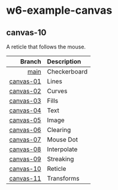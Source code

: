 # w6-example-canvas

## canvas-10

A reticle that follows the mouse.

|                                                                        **Branch** | **Description** |
| --------------------------------------------------------------------------------: | :-------------- |
|           [main](https://github.com/IGME-330-01-2235/w6-example-canvas/tree/main) | Checkerboard    |
| [canvas-01](https://github.com/IGME-330-01-2235/w6-example-canvas/tree/canvas-01) | Lines           |
| [canvas-02](https://github.com/IGME-330-01-2235/w6-example-canvas/tree/canvas-02) | Curves          |
| [canvas-03](https://github.com/IGME-330-01-2235/w6-example-canvas/tree/canvas-03) | Fills           |
| [canvas-04](https://github.com/IGME-330-01-2235/w6-example-canvas/tree/canvas-04) | Text            |
| [canvas-05](https://github.com/IGME-330-01-2235/w6-example-canvas/tree/canvas-05) | Image           |
| [canvas-06](https://github.com/IGME-330-01-2235/w6-example-canvas/tree/canvas-06) | Clearing        |
| [canvas-07](https://github.com/IGME-330-01-2235/w6-example-canvas/tree/canvas-07) | Mouse Dot       |
| [canvas-08](https://github.com/IGME-330-01-2235/w6-example-canvas/tree/canvas-08) | Interpolate     |
| [canvas-09](https://github.com/IGME-330-01-2235/w6-example-canvas/tree/canvas-09) | Streaking       |
| [canvas-10](https://github.com/IGME-330-01-2235/w6-example-canvas/tree/canvas-10) | Reticle         |
| [canvas-11](https://github.com/IGME-330-01-2235/w6-example-canvas/tree/canvas-11) | Transforms      |

